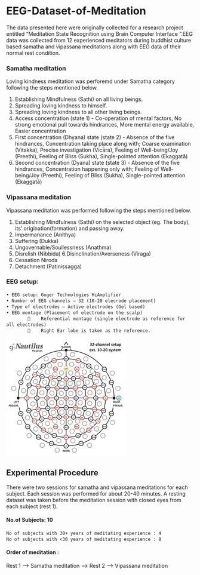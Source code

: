 # EEG-Dataset-of-Meditation
The data presented here were originally collected for a research project entitled “Meditation State Recognition using Brain Computer Interface ”.EEG data was collected from 12 experienced meditators  during buddhist culture based samatha and vipassana meditations along with EEG data of their normal rest condition.

### Samatha meditation
Loving kindness meditation was perforemd under Samatha category following the steps mentioned below.
  1. Establishing Mindfulness (Sathi) on all living beings.
  2. Spreading loving kindness to himself.
  3. Spreading loving kindness to all other living beings.
  4. Access concentration (state 1) - Co-operation of mental factors, No strong emotional pull towards hindrances, More mental energy     available, Easier concentration
  5. First concentration (Dhyana) state (state 2) - Absence of the five hindrances, Concentration taking place along with; Coarse examination (Vitakka), Precise investigation (Vicāra), Feeling of Well-being/Joy (Preethi), Feeling of Bliss (Sukha), Single-pointed attention (Ekaggatā) 
  6. Second concentration (Dyana) state (state 3) - Absence of the five hindrances, Concentration happening only with; Feeling of Well-being/Joy (Preethi), Feeling of Bliss (Sukha), Single-pointed attention (Ekaggatā)

### Vipassana meditation
Vipassana meditation was performed following the steps mentioned below. 
1.  Establishing Mindfulness (Sathi) on the selected object (eg. The body),  its’ origination(formation) and passing away. 
2. Impermanance (Anithya)
3. Suffering (Dukka)
4. Ungovernable/Soullessness (Anathma) 
5. Disrelish (Nibbida)
6.Disinclination/Averseness  (Viraga)
7. Cessation Niroda
8. Detachment (Patinissagga) 

### EEG setup: 
    • EEG setup: Guger Technologies HiAmplifier
    • Number of EEG channels – 32 (10-20 elecrode placement)        
    • Type of electrodes – Active electrodes (Gel based)
    • EEG montage (Placement of electrode on the scalp)
            	 Referential montage (single electrode as reference for all electrodes)
            	 Right Ear lobe is taken as the reference.
  
 ![electrode locations](electrode-montage/electrodeLocs.jpg)

## Experimental Procedure
There were two sessions for samatha and vipassana meditations for each subject. Each session was performed for about 20-40 minutes. A resting dataset was taken before the meditation session with closed eyes from each subject (rest 1). 

#### No.of Subjects: 10
    No of subjects with 30+ years of meditating experience : 4
    No of subjects with <30 years of meditating experience : 8 

#### Order of meditation : 
   Rest 1 --> Samatha meditation <break> --> Rest 2 --> Vipassana meditation


